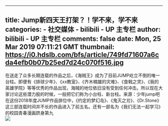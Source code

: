 
---
title: Jump新四天王打架？！学不来，学不来
categories: 
    - 社交媒体
    - bilibili - UP 主专栏
author: bilibili - UP 主专栏
comments: false
date: Mon, 25 Mar 2019 07:11:21 GMT
thumbnail: https://i0.hdslb.com/bfs/article/749fd71607a6cda4efb0b07b25ed7d24c070f516.jpg
---

<div>   
在送走了众多长期连载的作品之后，《海贼王》成为了目前JUMP屹立不倒的唯一台柱。即便有《排球少年》、《xx教室》、《齐木楠雄的灾难》、《食戟之灵》、《我的英雄学院》等等优秀的作品出现，海贼的地位依旧没有受到任何冲击。所以现在大家讨论这些潜力股的时候，一般把它们称为小台柱、新台柱。来源：少年jump吧    在这份2018年度JUMP作品排位中，《约定的梦幻岛》、《鬼灭之刃》、《Dr.Stone》这三部连载时间并不长的作品进入了前五名。还有一部名为《我们无法一起学习》的校园青春漫画跻身第九<br><img src="https://i0.hdslb.com/bfs/article/749fd71607a6cda4efb0b07b25ed7d24c070f516.jpg" referrerpolicy="no-referrer">  
</div>
            